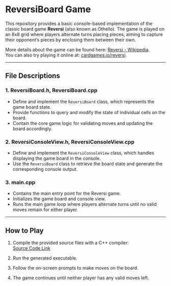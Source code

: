 # ReversiBoard Game

This repository provides a basic console-based implementation of the classic board game **Reversi** (also known as Othello). The game is played on an 8x8 grid where players alternate turns placing pieces, aiming to capture their opponent’s pieces by enclosing them between their own.  

More details about the game can be found here: [Reversi - Wikipedia](https://en.wikipedia.org/wiki/Reversi).  
You can also try playing it online at: [cardgames.io/reversi](https://cardgames.io/reversi/).

---

## File Descriptions

### 1. ReversiBoard.h, ReversiBoard.cpp
- Define and implement the `ReversiBoard` class, which represents the game board state.  
- Provide functions to query and modify the state of individual cells on the board.  
- Contain the core game logic for validating moves and updating the board accordingly.  

### 2. ReversiConsoleView.h, ReversiConsoleView.cpp
- Define and implement the `ReversiConsoleView` class, which handles displaying the game board in the console.  
- Use the `ReversiBoard` class to retrieve the board state and generate the corresponding console output.  

### 3. main.cpp
- Contains the main entry point for the Reversi game.  
- Initializes the game board and console view.  
- Runs the main game loop where players alternate turns until no valid moves remain for either player.  

---

## How to Play

1. Compile the provided source files with a C++ compiler:  
   [Source Code Link](https://github.com/DheerajSwaroopSaligramaMahesh/Advanced_Programming_Techniques-ReversiBoard/tree/main/ReversiBoard/myCode)  

2. Run the generated executable.  

3. Follow the on-screen prompts to make moves on the board.  

4. The game continues until neither player has any valid moves left.  
